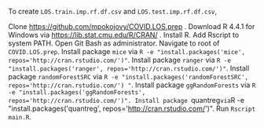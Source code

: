 To create `LOS.train.imp.rf.df.csv` and `LOS.test.imp.rf.df.csv`,

Clone https://github.com/mpokojovy/COVID.LOS.prep .
Download R 4.4.1 for Windows via https://lib.stat.cmu.edu/R/CRAN/ .
Install R.
Add Rscript to system PATH.
Open Git Bash as administrator.
Navigate to root of `COVID.LOS.prep`.
Install package `mice` via `R -e "install.packages('mice', repos='http://cran.rstudio.com/')"`.
Install package `ranger` via `R -e "install.packages('ranger', repos='http://cran.rstudio.com/')"`.
Install package `randomForestSRC` via `R -e "install.packages('randomForestSRC', repos='http://cran.rstudio.com/')
"`.
Install package `ggRandomForests` via `R -e "install.packages('ggRandomForests', repos='http://cran.rstudio.com/')".
Install package `quantreg` via `R -e "install.packages('quantreg', repos='http://cran.rstudio.com/')".
Run `Rscript main.R`.
